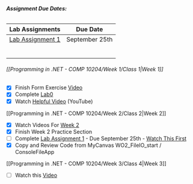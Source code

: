 ###### **Assignment Due Dates:**

| **Lab Assignments**                                                                                                          | **Due Date**   |
| ---------------------------------------------------------------------------------------------------------------------------- | -------------- |
| [Lab Assignment 1](https://mycanvas.mohawkcollege.ca/courses/107650/pages/lab-assignment-1-fall-2024?module_item_id=5684075) | September 25th |
|                                                                                                                              |                |
|                                                                                                                              |                |
|                                                                                                                              |                |
|                                                                                                                              |                |
|                                                                                                                              |                |
|                                                                                                                              |                |

###### [[Programming in .NET - COMP 10204/Week 1/Class 1|Week 1]]

- [x] Finish Form Exercise [Video](https://mycanvas.mohawkcollege.ca/courses/107650/pages/w01-exercise?module_item_id=5684048)
- [x] Complete [Lab0](https://mycanvas.mohawkcollege.ca/courses/107650/pages/lab-assignment-0-fall-2024?module_item_id=5684056)
- [x] Watch [Helpful Video](https://www.youtube.com/watch?v=gfkTfcpWqAY&list=PLTjRvDozrdlz3_FPXwb6lX_HoGXa09Yef) (YouTube)

[[Programming in .NET - COMP 10204/Week 2/Class 2|Week 2]]

- [x] Watch Videos For [Week 2](https://mycanvas.mohawkcollege.ca/courses/107650/pages/w02-exercise?module_item_id=5684063)
- [x] Finish Week 2 Practice Section
- [ ] Complete [Lab Assignment 1](https://mycanvas.mohawkcollege.ca/courses/107650/pages/lab-assignment-1-fall-2024?module_item_id=5684075) - Due September 25th - [Watch This First](https://mycanvas.mohawkcollege.ca/courses/107650/discussion_topics/967496)
- [x] Copy and Review Code from MyCanvas WO2_FileIO_start /  ConsoleFileApp

[[Programming in .NET - COMP 10204/Week 3/Class 4|Week 3]]

- [ ] Watch this [Video](https://mycanvas.mohawkcollege.ca/courses/107650/pages/w03-exercise?module_item_id=5684082)
